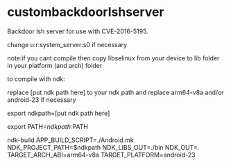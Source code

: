 # custombackdoorlshserver
Backdoor lsh server for use with CVE-2016-5195.

change u:r:system_server:s0 if necessary

note:if you cant compile then copy libselinux from your device to lib folder in your platform (and arch) folder

to compile with ndk:

replace [put ndk path here] to your ndk path and replace arm64-v8a and/or android-23 if necessary

export ndkpath=[put ndk path here]

export PATH=$ndkpath:$PATH

ndk-build APP_BUILD_SCRIPT=./Android.mk NDK_PROJECT_PATH=$ndkpath NDK_LIBS_OUT=./bin NDK_OUT=. TARGET_ARCH_ABI=arm64-v8a TARGET_PLATFORM=android-23
